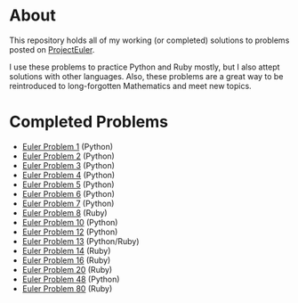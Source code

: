 # About

This repository holds all of my working (or completed) solutions to problems posted on [ProjectEuler](http://projecteuler.net).

I use these problems to practice Python and Ruby mostly, but I also attept solutions with other languages.  Also, these problems are a great way to be reintroduced to long-forgotten Mathematics and meet new topics.

# Completed Problems

+ [Euler Problem 1](http://projecteuler.net/problem=1) (Python)
+ [Euler Problem 2](http://projecteuler.net/problem=2) (Python)
+ [Euler Problem 3](http://projecteuler.net/problem=3) (Python)
+ [Euler Problem 4](http://projecteuler.net/problem=4) (Python)
+ [Euler Problem 5](http://projecteuler.net/problem=5) (Python)
+ [Euler Problem 6](http://projecteuler.net/problem=6) (Python)
+ [Euler Problem 7](http://projecteuler.net/problem=7) (Python)
+ [Euler Problem 8](http://projecteuler.net/problem=8) (Ruby)
+ [Euler Problem 10](http://projecteuler.net/problem=10) (Python)
+ [Euler Problem 12](http://projecteuler.net/problem=12) (Python)
+ [Euler Problem 13](http://projecteuler.net/problem=13) (Python/Ruby)
+ [Euler Problem 14](http://projecteuler.net/problem=14) (Ruby)
+ [Euler Problem 16](http://projecteuler.net/problem=16) (Ruby)
+ [Euler Problem 20](http://projecteuler.net/problem=20) (Ruby)
+ [Euler Problem 48](http://projecteuler.net/problem=48) (Python)
+ [Euler Problem 80](http://projecteuler.net/problem=80) (Ruby)
